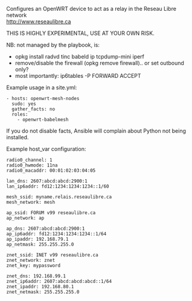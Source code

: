 Configures an OpenWRT device to act as a relay in the Reseau Libre network  
http://www.reseaulibre.ca

THIS IS HIGHLY EXPERIMENTAL, USE AT YOUR OWN RISK.

NB: not managed by the playbook, is:

- opkg install radvd tinc babeld ip tcpdump-mini iperf
- remove/disable the firewall (opkg remove firewall).. or set outbound only?
- most importantly: ip6tables -P FORWARD ACCEPT

Example usage in a site.yml:

```
- hosts: openwrt-mesh-nodes
  sudo: yes
  gather_facts: no
  roles:
    - openwrt-babelmesh
```

If you do not disable facts, Ansible will complain about Python not being installed.

Example host_var configuration:

```
radio0_channel: 1
radio0_hwmode: 11na
radio0_macaddr: 00:01:02:03:04:05

lan_dns: 2607:abcd:abcd:2900:1
lan_ip6addr: fd12:1234:1234:1234::1/60

mesh_ssid: myname.relais.reseaulibre.ca
mesh_network: mesh

ap_ssid: FORUM v99 reseaulibre.ca
ap_network: ap

ap_dns: 2607:abcd:abcd:2900:1
ap_ip6addr: fd12:1234:1234:1234::1/64
ap_ipaddr: 192.168.79.1
ap_netmask: 255.255.255.0

znet_ssid: INET v99 reseaulibre.ca
znet_network: znet
znet_key: mypassword

znet_dns: 192.168.99.1
znet_ip6addr: 2607:abcd:abcd:abcd::1/64
znet_ipaddr: 192.168.80.1
znet_netmask: 255.255.255.0
```

